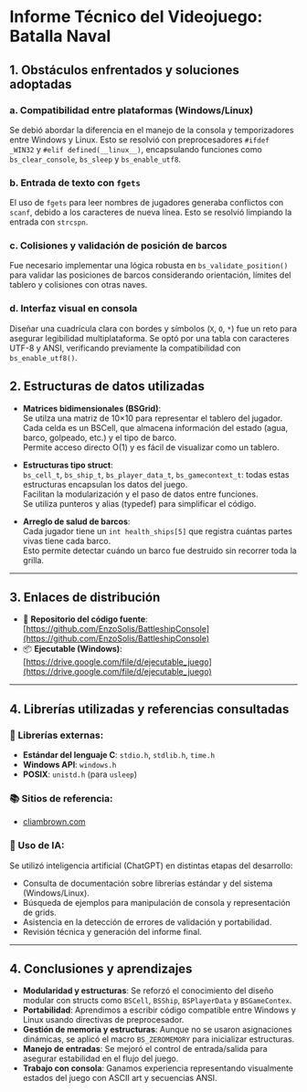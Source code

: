 # Informe Técnico del Videojuego: Batalla Naval

## 1. Obstáculos enfrentados y soluciones adoptadas

### a. Compatibilidad entre plataformas (Windows/Linux)
Se debió abordar la diferencia en el manejo de la consola y temporizadores entre Windows y Linux. Esto se resolvió con preprocesadores `#ifdef _WIN32` y `#elif defined(__linux__)`, encapsulando funciones como `bs_clear_console`, `bs_sleep` y `bs_enable_utf8`.

### b. Entrada de texto con `fgets`
El uso de `fgets` para leer nombres de jugadores generaba conflictos con `scanf`, debido a los caracteres de nueva línea. Esto se resolvió limpiando la entrada con `strcspn`.

### c. Colisiones y validación de posición de barcos
Fue necesario implementar una lógica robusta en `bs_validate_position()` para validar las posiciones de barcos considerando orientación, límites del tablero y colisiones con otras naves.

### d. Interfaz visual en consola
Diseñar una cuadrícula clara con bordes y símbolos (`X`, `O`, `*`) fue un reto para asegurar legibilidad multiplataforma. Se optó por una tabla con caracteres UTF-8 y ANSI, verificando previamente la compatibilidad con `bs_enable_utf8()`.

## 2. Estructuras de datos utilizadas
* **Matrices bidimensionales (BSGrid)**:  
  Se utilza una matriz de 10×10 para representar el tablero del jugador.  
  Cada celda es un BSCell, que almacena información del estado (agua, barco, golpeado, etc.) y el tipo de barco.  
  Permite acceso directo O(1) y es fácil de visualizar como un tablero.  

* **Estructuras tipo struct**:  
  `bs_cell_t`, `bs_ship_t`, `bs_player_data_t`, `bs_gamecontext_t`: todas estas estructuras encapsulan los datos del juego.  
  Facilitan la modularización y el paso de datos entre funciones.  
  Se utiliza punteros y alias (typedef) para simplificar el código. 

* **Arreglo de salud de barcos**:  
  Cada jugador tiene un `int health_ships[5]` que registra cuántas partes vivas tiene cada barco.  
  Esto permite detectar cuándo un barco fue destruido sin recorrer toda la grilla.

---

## 3. Enlaces de distribución

- 🔗 **Repositorio del código fuente**: [https://github.com/EnzoSolis/BattleshipConsole](https://github.com/EnzoSolis/BattleshipConsole)
- 📦 **Ejecutable (Windows)**: [https://drive.google.com/file/d/ejecutable_juego](https://drive.google.com/file/d/ejecutable_juego)

---

## 4. Librerías utilizadas y referencias consultadas

### 🧩 Librerías externas:
- **Estándar del lenguaje C**: `stdio.h`, `stdlib.h`, `time.h`
- **Windows API**: `windows.h`
- **POSIX**: `unistd.h` (para `usleep`)

### 📚 Sitios de referencia:
- [cliambrown.com](https://cliambrown.com/battleship/play.php)

### 🤖 Uso de IA:
Se utilizó inteligencia artificial (ChatGPT) en distintas etapas del desarrollo:
* Consulta de documentación sobre librerías estándar y del sistema (Windows/Linux).
* Búsqueda de ejemplos para manipulación de consola y representación de grids.
* Asistencia en la detección de errores de validación y portabilidad.
* Revisión técnica y generación del informe final.

---

## 4. Conclusiones y aprendizajes
- **Modularidad y estructuras**: Se reforzó el conocimiento del diseño modular con structs como `BSCell`, `BSShip`, `BSPlayerData` y `BSGameContex`.
- **Portabilidad**: Aprendimos a escribir código compatible entre Windows y Linux usando directivas de preprocesador.
- **Gestión de memoria y estructuras**: Aunque no se usaron asignaciones dinámicas, se aplicó el macro `BS_ZEROMEMORY` para inicializar estructuras.
- **Manejo de entradas**: Se mejoró el control de entrada/salida para asegurar estabilidad en el flujo del juego.
- **Trabajo con consola**: Ganamos experiencia representando visualmente estados del juego con ASCII art y secuencias ANSI.
